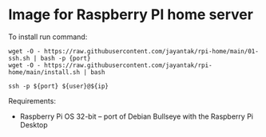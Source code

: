 # Image for Raspberry PI home server

To install run command:
```
wget -O - https://raw.githubusercontent.com/jayantak/rpi-home/main/01-ssh.sh | bash -p {port}
wget -O - https://raw.githubusercontent.com/jayantak/rpi-home/main/install.sh | bash
```

```
ssh -p ${port} ${user}@${ip}
```

Requirements:
- Raspberry Pi OS 32-bit – port of Debian Bullseye with the Raspberry Pi Desktop

